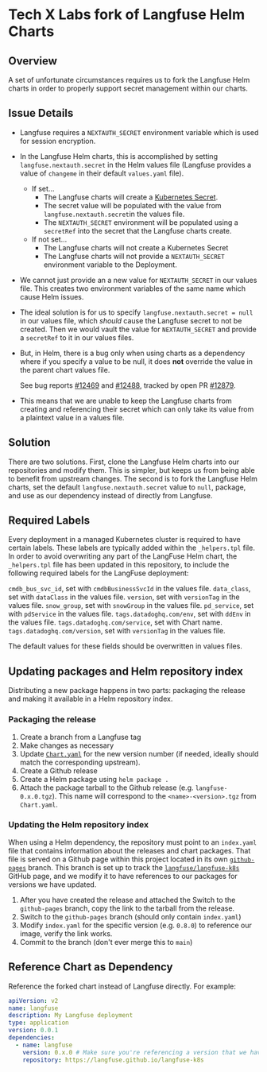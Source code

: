 # Tech X Labs fork of Langfuse Helm Charts

## Overview
A set of unfortunate circumstances requires us to fork the Langfuse Helm charts in order to properly support secret management within our charts.

## Issue Details
- Langfuse requires a `NEXTAUTH_SECRET` environment variable which is used for session encryption.
- In the Langfuse Helm charts, this is accomplished by setting `langfuse.nextauth.secret` in the Helm values file (Langfuse provides a value of `changeme` in their default `values.yaml` file).
  - If set...
    - The Langfuse charts will create a [Kubernetes Secret](/charts/langfuse/templates/nextauth-secret.yaml).
    - The secret value will be populated with the value from `langfuse.nextauth.secret`in the values file.
    - The `NEXTAUTH_SECRET` environment will be populated using a `secretRef` into the secret that the Langfuse charts create.
  - If not set...
    - The Langfuse charts will not create a Kubernetes Secret
    - The Langfuse charts will not provide a `NEXTAUTH_SECRET` environment variable to the Deployment.
- We cannot just provide an a new value for `NEXTAUTH_SECRET` in our values file. This creates two environment variables of the same name which cause Helm issues.
- The ideal solution is for us to specify `langfuse.nextauth.secret = null` in our values file, which _should_ cause the Langfuse secret to not be created. Then we would vault the value for `NEXTAUTH_SECRET` and provide a `secretRef` to it in our values files.
- But, in Helm, there is a bug only when using charts as a dependency where if you specify a value to be null, it does **not** override the value in the parent chart values file.
  
  See bug reports [#12469](https://github.com/helm/helm/issues/12469) and [#12488](https://github.com/helm/helm/issues/12488), tracked by open PR [#12879](https://github.com/helm/helm/pull/12879).
- This means that we are unable to keep the Langfuse charts from creating and referencing their secret which can only take its value from a plaintext value in a values file.

## Solution
There are two solutions. First, clone the Langfuse Helm charts into our repositories and modify them. This is simpler, but keeps us from being able to benefit from upstream changes. The second is to fork the Langfuse Helm charts, set the default `langfuse.nextauth.secret` value to `null`, package, and use as our dependency instead of directly from Langfuse.

## Required Labels
Every deployment in a managed Kubernetes cluster is required to have certain labels. These labels are typically added within the `_helpers.tpl` file. In order to avoid overwriting any part of the LangFuse Helm chart, the `_helpers.tpl` file has been updated in this repository, to include the following required labels for the LangFuse deployment:

`cmdb_bus_svc_id`, set with `cmdbBusinessSvcId` in the values file.
`data_class`, set with `dataClass` in the values file.
`version`, set with `versionTag` in the values file.
`snow_group`, set with `snowGroup` in the values file.
`pd_service`, set with `pdService` in the values file.
`tags.datadoghq.com/env`, set with `ddEnv` in the values file.
`tags.datadoghq.com/service`, set with Chart name.
`tags.datadoghq.com/version`, set with `versionTag` in the values file.

The default values for these fields should be overwritten in values files.

## Updating packages and Helm repository index
Distributing a new package happens in two parts: packaging the release and making it available in a Helm repository index.

### Packaging the release
1. Create a branch from a Langfuse tag
1. Make changes as necessary
1. Update [`Chart.yaml`](/Chart.yaml) for the new version number (if needed, ideally should match the corresponding upstream).
1. Create a Github release
1. Create a Helm package using `helm package .`
1. Attach the package tarball to the Github release (e.g. `langfuse-0.x.0.tgz`). This name will correspond to the `<name>-<version>.tgz` from `Chart.yaml`.

### Updating the Helm repository index
When using a Helm dependency, the repository must point to an `index.yaml` file that contains information about the releases and chart packages. That file is served on a Github page within this project located in its own [`github-pages`](https://github.com/Tech-X-Labs/langfuse-k8s/tree/github-pages) branch. This branch is set up to track the [`langfuse/langfuse-k8s`](https://langfuse.github.io/langfuse-k8s/index.yaml) GitHub page, and we modify it to have references to our packages for versions we have updated.

1. After you have created the release and attached the Switch to the `github-pages` branch, copy the link to the tarball from the release.
1. Switch to the `github-pages` branch (should only contain `index.yaml`)
1. Modify `index.yaml` for the specific version (e.g. `0.8.0`) to reference our image, verify the link works.
1. Commit to the branch (don't ever merge this to `main`)

## Reference Chart as Dependency
Reference the forked chart instead of Langfuse directly. For example:
```yaml
apiVersion: v2
name: langfuse
description: My Langfuse deployment
type: application
version: 0.0.1
dependencies:
  - name: langfuse
    version: 0.x.0 # Make sure you're referencing a version that we have modified
    repository: https://langfuse.github.io/langfuse-k8s
```
